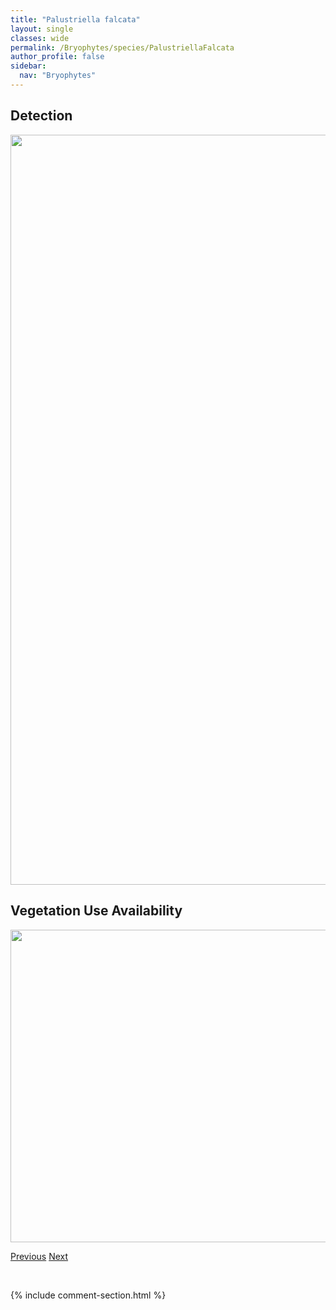 ```yaml
---
title: "Palustriella falcata"
layout: single
classes: wide
permalink: /Bryophytes/species/PalustriellaFalcata
author_profile: false
sidebar:
  nav: "Bryophytes"
---
```


<h2>Detection</h2>

<a href="https://drive.google.com/uc?export=view&id=1KnjQBwXemB_o9WLNGz8yxY1JtIZyWqHM">
<img src="https://drive.google.com/uc?export=view&id=1KnjQBwXemB_o9WLNGz8yxY1JtIZyWqHM" height = "1200" width = "800">
</a>


<h2>Vegetation Use Availability</h2>

<a href="https://drive.google.com/uc?export=view&id=1KQIVStdzD64RxCCTWWp6gLpVQf1Q2wLw">
<img src="https://drive.google.com/uc?export=view&id=1KQIVStdzD64RxCCTWWp6gLpVQf1Q2wLw" height = "500" width = "1000">
</a>


<a href="/DevelopmentWebsite/Bryophytes/species/PalustriellaCommutata" class="pagination--pager" title="Palustriella commutata">Previous</a> <a href="/DevelopmentWebsite/Bryophytes/species/PelliaEndiviifolia" class="pagination--pager" title="Pellia endiviifolia">Next</a>

<p>&nbsp;</p>

{% include comment-section.html %}
